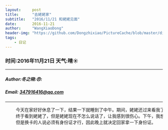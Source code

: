 ```yaml
---
layout:     post
title:      "去姥姥家"
subtitle:   "2016/11/21 和姥姥见面"
date:       2016-11-21
author:     "WangXiaoDong"
header-img: "https://github.com/Dongzhixiao/PictureCache/blob/master/diaryPic/20161121.jpg?raw=true"
tags:
    - 日记
---
```


### 时间:2016年11月21日 天气:晴:sunny:
-----
#####   Author:冬之晓::angry::
#####   Email: 347916416@qq.com
----------

<pre>
    今天在家好好休息了一下，结果一下就睡到了中午。期间，姥姥还过来看我了，但是我睡得太死了！下午，到了姥姥家，
    终于看到姥姥了，但是姥姥现在不怎么说话了，让我感到很伤心。下午，我想把我的手机卡换一个小卡，
    但是换卡的人说必须有身份证才行，因此晚上就决定回家拿一下身份证。
</pre>
